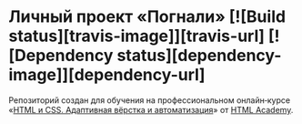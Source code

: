 # Личный проект «Погнали» [![Build status][travis-image]][travis-url] [![Dependency status][dependency-image]][dependency-url]

Репозиторий создан для обучения на профессиональном онлайн‑курсе «[HTML и CSS. Адаптивная вёрстка и автоматизация](https://htmlacademy.ru/intensive/adaptive)» от [HTML Academy](https://htmlacademy.ru).
